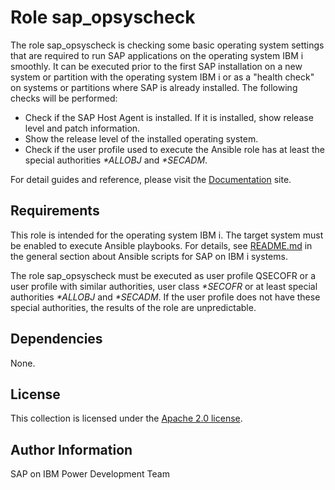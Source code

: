 # Role sap_opsyscheck

The role sap_opsyscheck is checking some basic operating system settings that are required to run SAP applications on the operating system IBM i smoothly. It can be executed prior to the first SAP installation on a new system or partition with the operating system IBM i or as a "health check" on systems or partitions where SAP is already installed. The following checks will be performed:

- Check if the SAP Host Agent is installed. If it is installed, show release level and patch information.
- Show the release level of the installed operating system.
- Check if the user profile used to execute the Ansible role has at least the special authorities *\*ALLOBJ* and *\*SECADM*.

For detail guides and reference, please visit the <a href="https://ibm.github.io/ansible-for-i-sap/">Documentation</a> site.

## Requirements

This role is intended for the operating system IBM i. The target system must be enabled to execute Ansible playbooks. For details, see [README.md](../../README.md) in the general section about Ansible scripts for SAP on IBM i systems.

The role sap_opsyscheck must be executed as user profile QSECOFR or a user profile with similar authorities, user class *\*SECOFR* or at least special authorities *\*ALLOBJ* and *\*SECADM*. If the user profile does not have these special authorities, the results of the role are unpredictable.

## Dependencies

None.

## License

This collection is licensed under the [Apache 2.0 license](http://www.apache.org/licenses/LICENSE-2.0).

## Author Information

SAP on IBM Power Development Team